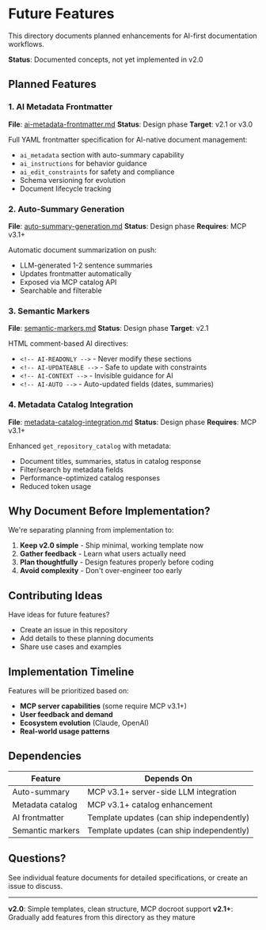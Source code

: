 # Future Features

This directory documents planned enhancements for AI-first documentation workflows.

**Status**: Documented concepts, not yet implemented in v2.0

## Planned Features

### 1. AI Metadata Frontmatter
**File**: [ai-metadata-frontmatter.md](ai-metadata-frontmatter.md)
**Status**: Design phase
**Target**: v2.1 or v3.0

Full YAML frontmatter specification for AI-native document management:
- `ai_metadata` section with auto-summary capability
- `ai_instructions` for behavior guidance
- `ai_edit_constraints` for safety and compliance
- Schema versioning for evolution
- Document lifecycle tracking

### 2. Auto-Summary Generation
**File**: [auto-summary-generation.md](auto-summary-generation.md)
**Status**: Design phase
**Requires**: MCP v3.1+

Automatic document summarization on push:
- LLM-generated 1-2 sentence summaries
- Updates frontmatter automatically
- Exposed via MCP catalog API
- Searchable and filterable

### 3. Semantic Markers
**File**: [semantic-markers.md](semantic-markers.md)
**Status**: Design phase
**Target**: v2.1

HTML comment-based AI directives:
- `<!-- AI-READONLY -->` - Never modify these sections
- `<!-- AI-UPDATEABLE -->` - Safe to update with constraints
- `<!-- AI-CONTEXT -->` - Invisible guidance for AI
- `<!-- AI-AUTO -->` - Auto-updated fields (dates, summaries)

### 4. Metadata Catalog Integration
**File**: [metadata-catalog-integration.md](metadata-catalog-integration.md)
**Status**: Design phase
**Requires**: MCP v3.1+

Enhanced `get_repository_catalog` with metadata:
- Document titles, summaries, status in catalog response
- Filter/search by metadata fields
- Performance-optimized catalog responses
- Reduced token usage

## Why Document Before Implementation?

We're separating planning from implementation to:
1. **Keep v2.0 simple** - Ship minimal, working template now
2. **Gather feedback** - Learn what users actually need
3. **Plan thoughtfully** - Design features properly before coding
4. **Avoid complexity** - Don't over-engineer too early

## Contributing Ideas

Have ideas for future features?
- Create an issue in this repository
- Add details to these planning documents
- Share use cases and examples

## Implementation Timeline

Features will be prioritized based on:
- **MCP server capabilities** (some require MCP v3.1+)
- **User feedback and demand**
- **Ecosystem evolution** (Claude, OpenAI)
- **Real-world usage patterns**

## Dependencies

| Feature | Depends On |
|---------|------------|
| Auto-summary | MCP v3.1+ server-side LLM integration |
| Metadata catalog | MCP v3.1+ catalog enhancement |
| AI frontmatter | Template updates (can ship independently) |
| Semantic markers | Template updates (can ship independently) |

## Questions?

See individual feature documents for detailed specifications, or create an issue to discuss.

---

**v2.0**: Simple templates, clean structure, MCP docroot support
**v2.1+**: Gradually add features from this directory as they mature
